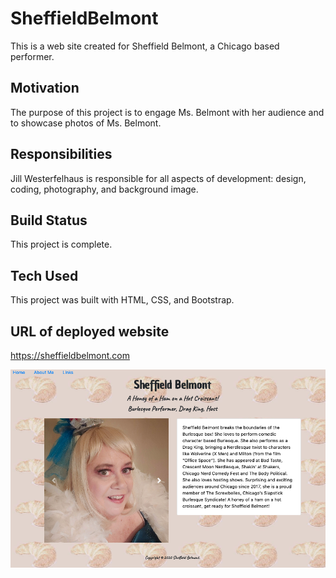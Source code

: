 # SheffieldBelmont

This is a web site created for Sheffield Belmont, a Chicago based performer.

## Motivation
The purpose of this project is to engage Ms. Belmont with her audience and to showcase photos of Ms. Belmont.

## Responsibilities
Jill Westerfelhaus is responsible for all aspects of development:  design, coding, photography, and background image. 

## Build Status
This project is complete.

## Tech Used
This project was built with HTML, CSS, and Bootstrap.

## URL of deployed website

https://sheffieldbelmont.com

![aboutme page sheffieldbelmont](images/aboutme.png)


 
